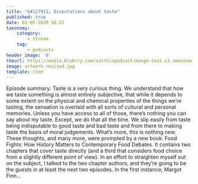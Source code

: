 ```yaml
---
title: "&#127911; Disputations about taste"
published: true
date: 01-05-2020 16:25
taxonomy:
    category:
        - stream
    tag:
        - podcasts
header_image: '0'
theurl: https://media.blubrry.com/eatthispodcast/mange-tout.s3.amazonaws.com/2020/margot-finn.mp3
image: artwork-resized.jpg
template: item
--- 
```

Episode summary: Taste is a very curious thing. We understand that how we taste something is almost entirely subjective, that while it depends to some extent on the physical and chemical properties of the things we’re tasting, the sensation is overlaid with all sorts of cultural and personal memories. Unless you have access to all of those, there’s nothing you can say about my taste. Except, we do that all the time. We slip easily from taste being indisputable to good taste and bad taste and from there to making taste the basis of moral judgements. What’s more, this is nothing new. These thoughts, and many more, were prompted by a new book: Food Fights: How History Matters to Contemporary Food Debates. It contains two chapters that cover taste directly (and a third that considers food choice from a slightly different point of view). In an effort to straighten myself out on the subject, I talked to the two chapter authors, and they’re going to be the guests in at least the next two episodes. In the first instance, Margot Finn…
